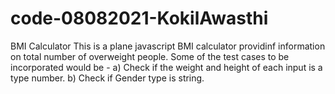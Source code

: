 # code-08082021-KokilAwasthi
BMI Calculator
This is a plane javascript BMI calculator providinf information on total number of overweight people.
Some of the test cases to be incorporated would be -
a) Check if the weight and height of each input is a type number.
b) Check if Gender type is string.
